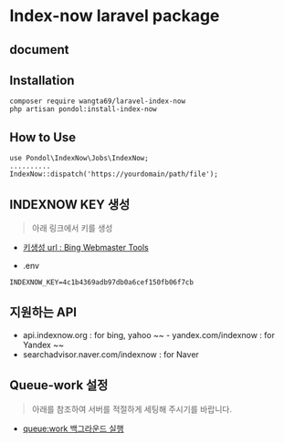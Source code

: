 # Index-now laravel package

## document


## Installation
```
composer require wangta69/laravel-index-now
php artisan pondol:install-index-now
```

## How to Use
```
use Pondol\IndexNow\Jobs\IndexNow;
..........
IndexNow::dispatch('https://yourdomain/path/file');
```

## INDEXNOW KEY 생성
> 아래 링크에서 키를 생성
- [키생성 url : Bing Webmaster Tools](https://www.bing.com/indexnow/getstarted)

- .env 
```
INDEXNOW_KEY=4c1b4369adb97db0a6cef150fb06f7cb
```

## 지원하는 API
- api.indexnow.org : for bing, yahoo
~~ - yandex.com/indexnow : for Yandex ~~
- searchadvisor.naver.com/indexnow : for Naver

  
## Queue-work 설정
> 아래를 참조하여 서버를 적절하게 세팅해 주시기를 바랍니다.
- [queue:work 백그라운드 실행](https://www.onstory.fun/doc/programming/laravel/queues)

